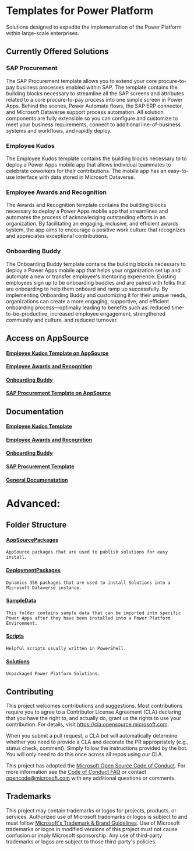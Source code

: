 # Templates for Power Platform 

Solutions designed to expedite the implementation of the Power Platform within large-scale enterprises.

## Currently Offered Solutions

### SAP Procurement
The SAP Procurement template allows you to extend your core procure-to-pay business processes enabled within SAP. The template contains the building blocks necessary to streamline all the SAP screens and attributes related to a core procure-to-pay process into one simple screen in Power Apps. Behind the scenes, Power Automate flows, the SAP ERP connector, and Microsoft Dataverse support process automation. All solution components are fully extensible so you can configure and customize to meet your business requirements, connect to additional line-of-business systems and workflows, and rapidly deploy.

### Employee Kudos

The Employee Kudos template contains the building blocks necessary to to deploy a Power Apps mobile app that allows individual teammates to celebrate coworkers for their contributions. The mobile app has an easy-to-use interface with data stored in Microsoft Dataverse.

### Employee Awards and Recognition

The Awards and Recognition template contains the building blocks necessary to deploy a Power Apps mobile app that streamlines and automates the process of acknowledging outstanding efforts in an organization. By facilitating an engaging, inclusive, and efficient awards system, the app aims to encourage a positive work culture that recognizes and appreciates exceptional contributions.

### Onboarding Buddy

The Onboarding Buddy template contains the building blocks necessary to deploy a Power Apps mobile app that helps your organization set up and automate a new or transfer employee's mentoring experience. Existing employees sign up to be onboarding buddies and are paired with folks that are onboarding to help them onboard and ramp up successfully. By implementing Onboarding Buddy and customizing it for their unique needs, organizations can create a more engaging, supportive, and efficient onboarding process—optimally leading to benefits such as: reduced time-to-be-productive, increased employee engagement, strengthened community and culture, and reduced turnover. 

## Access on AppSource

#### [Employee Kudos Template on AppSource](https://aka.ms/AccessEmployeeKudosTemplate)

#### [Employee Awards and Recognition](https://aka.ms/AccessAwardsAndRecognitionTemplate)

#### [Onboarding Buddy](https://aka.ms/AccessOnboardingBuddyTemplate)

#### [SAP Procurement Template on AppSource](https://aka.ms/AccessSAPProcurementTemplate)

## Documentation

#### [Employee Kudos Template](https://aka.ms/LearnEmployeeKudosTemplate)

#### [Employee Awards and Recognition](https://aka.ms/LearnAwardsAndRecognitionTemplate)

#### [Onboarding Buddy](https://aka.ms/LearnOnboardingBuddyTemplate)

#### [SAP Procurement Template](https://aka.ms/LearnSAPProcurementTemplate)

#### [General Documenatation](https://aka.ms/LearnTemplatesForPowerPlatform)

# Advanced:

## Folder Structure

#### [AppSourcePackages](./AppSourcePackages/README.md)
    AppSource packages that are used to publish solutions for easy install.

#### [DeploymentPackages](./DeploymentPackages/README.md)
    Dynamics 356 packages that are used to install Solutions into a Microsoft Dataverse instance.

#### [SampleData](./SampleData/README.md)
    This folder contains sample data that can be imported into specific Power Apps after they have been installed into a Power Platform Environment.

#### [Scripts](./Scripts/README.md)
    Helpful scripts usually written in PowerShell.

#### [Solutions](./Solutions/README.md)
    Unpackaged Power Platform Solutions.

## Contributing

This project welcomes contributions and suggestions.  Most contributions require you to agree to a
Contributor License Agreement (CLA) declaring that you have the right to, and actually do, grant us
the rights to use your contribution. For details, visit https://cla.opensource.microsoft.com.

When you submit a pull request, a CLA bot will automatically determine whether you need to provide
a CLA and decorate the PR appropriately (e.g., status check, comment). Simply follow the instructions
provided by the bot. You will only need to do this once across all repos using our CLA.

This project has adopted the [Microsoft Open Source Code of Conduct](https://opensource.microsoft.com/codeofconduct/).
For more information see the [Code of Conduct FAQ](https://opensource.microsoft.com/codeofconduct/faq/) or
contact [opencode@microsoft.com](mailto:opencode@microsoft.com) with any additional questions or comments.

## Trademarks

This project may contain trademarks or logos for projects, products, or services. Authorized use of Microsoft 
trademarks or logos is subject to and must follow 
[Microsoft's Trademark & Brand Guidelines](https://www.microsoft.com/en-us/legal/intellectualproperty/trademarks/usage/general).
Use of Microsoft trademarks or logos in modified versions of this project must not cause confusion or imply Microsoft sponsorship.
Any use of third-party trademarks or logos are subject to those third-party's policies.
